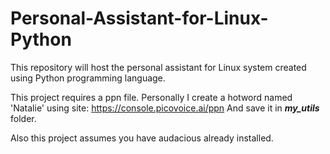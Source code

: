 # Personal-Assistant-for-Linux-Python
This repository will host the personal assistant for Linux system created using Python programming language.

This project requires a ppn file. Personally I create a hotword named 'Natalie' using site: https://console.picovoice.ai/ppn
And save it in ***my_utils*** folder.

Also this project assumes you have audacious already installed.
